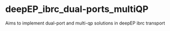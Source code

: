 # deepEP_ibrc_dual-ports_multiQP
Aims to implement dual-port and multi-qp solutions in deepEP ibrc transport
